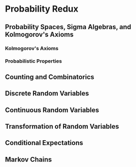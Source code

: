 # Probability Redux

## Probability Spaces, Sigma Algebras, and Kolmogorov's Axioms
### Kolmogorov's Axioms
### Probabilistic Properties 

## Counting and Combinatorics

## Discrete Random Variables

## Continuous Random Variables

## Transformation of Random Variables

## Conditional Expectations 

## Markov Chains
